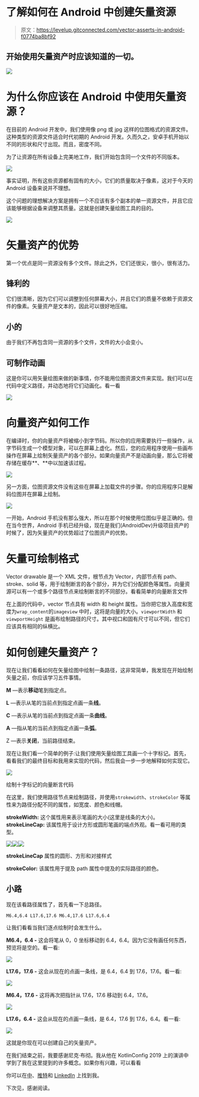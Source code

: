 # 了解如何在 Android 中创建矢量资源

> 原文：<https://levelup.gitconnected.com/vector-asserts-in-android-f0774ba8bf92>

## 开始使用矢量资产时应该知道的一切。

![](img/dc1a0306b196cc487e088e732511a293.png)

# 为什么你应该在 Android 中使用矢量资源？

在目前的 Android 开发中，我们使用像 png 或 jpg 这样的位图格式的资源文件。这种类型的资源文件适合时代初期的 Android 开发。久而久之，安卓手机开始以不同的形状和尺寸出现。而且，密度不同。

为了让资源在所有设备上完美地工作，我们开始包含同一个文件的不同版本。

![](img/bcb68a0ea401532ea91ad4216fe0d263.png)

事实证明，所有这些资源都有固有的大小，它们的质量取决于像素，这对于今天的 Android 设备来说并不理想。

这个问题的理想解决方案是拥有一个不应该有多个副本的单一资源文件，并且它应该能够根据设备来调整其质量。这就是创建矢量绘图工具的目的。

![](img/2ef5f0f82d13fde34146c7be8b4804c6.png)

# 矢量资产的优势

第一个优点是同一资源没有多个文件。除此之外，它们还很尖，很小，很有活力。

## 锋利的

它们很清晰，因为它们可以调整到任何屏幕大小，并且它们的质量不依赖于资源文件的像素。矢量资产是文本的，因此可以很好地压缩。

## 小的

由于我们不再包含同一资源的多个文件，文件的大小会变小。

## 可制作动画

这是你可以用矢量绘图来做的新事情，你不能用位图资源文件来实现。我们可以在代码中定义路径，并动态地将它们动画化。看一看

![](img/bb5b862c83e5093a7aef7a1fecda3b9c.png)

# 向量资产如何工作

在编译时，你的向量资产将被缩小到字节码。所以你的应用需要执行一些操作，从字节码生成一个模型对象，可以在屏幕上虚化。然后，您的应用程序使用一些画布操作在屏幕上绘制矢量资产的各个部分。如果向量资产不是动画向量，那么它将被存储在缓存**、**中以加速该过程。

![](img/b094edbdf68681954802783d643a70c6.png)

另一方面，位图资源文件没有这些在屏幕上加载文件的步骤。你的应用程序只是解码位图并在屏幕上绘制。

![](img/2b369c4d2b9d16ba807068e872743368.png)

一开始，Android 手机没有那么强大，所以在那个时候使用位图似乎是正确的。但在当今世界，Android 手机已经升级，现在是我们(AndroidDev)升级项目资产的时候了，因为矢量资产的优势超过了位图资产的优势。

# 矢量可绘制格式

Vector drawable 是一个 XML 文件，根节点为 Vector，内部节点有 path、stroke、solid 等，用于绘制断言的各个部分，并为它们分配颜色等属性。向量资源可以有一个或多个路径节点来绘制断言的不同部分。看看简单的向量断言文件

在上面的代码中，vector 节点具有 width 和 height 属性。当你把它放入高度和宽度为`wrap_content`的`imageview` 中时，这将是向量的大小。`viewportWidth` 和`viewportHeight` 是画布绘制路径的尺寸。其中视口和固有尺寸可以不同，但它们应该具有相同的纵横比。

# 如何创建矢量资产？

现在让我们看看如何在矢量绘图中绘制一条路径，这非常简单，我发现在开始绘制矢量之前，你应该学习五件事情。

**M** —表示**移动**笔到指定点。

**L** —表示从笔的当前点到指定点画一条**线**。

**C** —表示从笔的当前点到指定点画一条**曲线**。

**A** —指从笔的当前点到指定点画一条**弧**。

Z —表示**关闭**，当前路径结束。

现在让我们看一个简单的例子:让我们使用矢量绘图工具画一个十字标记。首先，看看我们的最终目标和我用来实现的代码，然后我会一步一步地解释如何实现它。

![](img/95efe085909489dd22e59a029d9752f1.png)

绘制十字标记的向量断言代码

在这里，我们使用路径节点来绘制路径，并使用`strokewidth`、`strokeColor` 等属性来为路径分配不同的属性，如宽度、颜色和线帽。

**strokeWidth:** 这个属性用来表示笔画的大小(这里是线条的大小)。
**strokeLineCap:** 该属性用于设计方形或圆形笔画的端点外观。看一看可用的类型。

![](img/e6c01082eaa6c9faa29117defdb0d05a.png)![](img/157110d3e5b8e305f4d72e3966fd9227.png)![](img/6c4f7faaf21a3083dae128ae00e20696.png)

**strokeLineCap** 属性的圆形、方形和对接样式

**strokeColor:** 该属性用于提及 path 属性中提及的实际路径的颜色。

## 小路

现在该看路径属性了，首先看一下总路径。

```
M6.4,6.4 L17.6,17.6 M6.4,17.6 L17.6,6.4
```

让我们看看当我们逐点绘制时会发生什么。

**M6.4，6.4 -** 这会将笔从 0，0 坐标移动到 6.4，6.4。因为它没有画任何东西，预览将是空的。看一看:

![](img/ef0327fd86ec93a3b3409d62497725b0.png)

**L17.6，17.6 -** 这会从现在的点画一条线，是 6.4，6.4 到 17.6，17.6。看一看:

![](img/e333d43cc6a2b7efce14a552f96bb3d6.png)

**M6.4，17.6 -** 这将再次把指针从 17.6，17.6 移动到 6.4，17.6。

![](img/5618b2772c7c85862d67d2a2e1411fc5.png)

**L17.6，6.4 -** 这会从现在的点画一条线，是 6.4，17.6 到 17.6，6.4。看一看:

![](img/82df907afa3cd3fdf150f7b167985afc.png)

这就是你现在可以创建自己的矢量资产。

在我们结束之前，我要感谢尼克·布彻。我从他在 KotlinConfig 2019 上的演讲中学到了我在这里提到的许多概念。如果你有兴趣，可以看看

你可以在[中](https://medium.com/@sgkantamani)、[推特](https://twitter.com/SG5202)和 [LinkedIn](https://www.linkedin.com/in/siva-kantamani-bb59309b/) 上找到我。

下次见，感谢阅读。